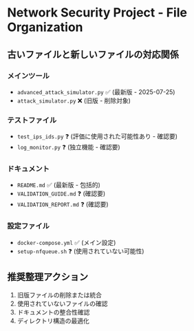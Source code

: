 # Network Security Project - File Organization

## 古いファイルと新しいファイルの対応関係

### メインツール
- `advanced_attack_simulator.py` ✅ (最新版 - 2025-07-25)
- `attack_simulator.py` ❌ (旧版 - 削除対象)

### テストファイル
- `test_ips_ids.py` ❓ (評価に使用された可能性あり - 確認要)
- `log_monitor.py` ❓ (独立機能 - 確認要)

### ドキュメント
- `README.md` ✅ (最新版 - 包括的)
- `VALIDATION_GUIDE.md` ❓ (確認要)
- `VALIDATION_REPORT.md` ❓ (確認要)

### 設定ファイル
- `docker-compose.yml` ✅ (メイン設定)
- `setup-nfqueue.sh` ❓ (使用されていない可能性)

## 推奨整理アクション

1. 旧版ファイルの削除または統合
2. 使用されていないファイルの確認
3. ドキュメントの整合性確認
4. ディレクトリ構造の最適化
